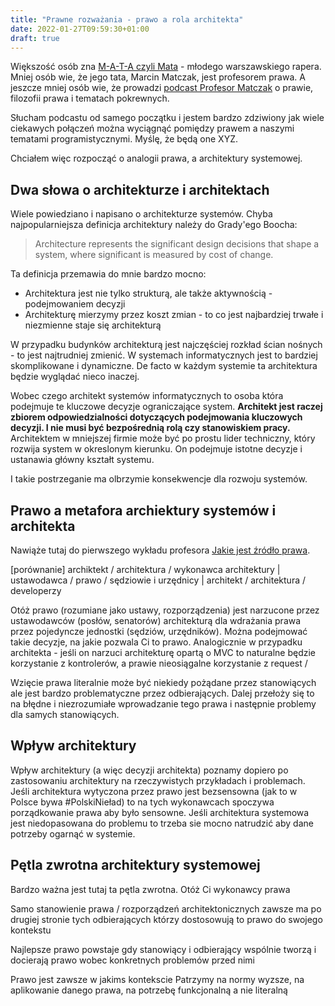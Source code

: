```yaml
---
title: "Prawne rozważania - prawo a rola architekta"
date: 2022-01-27T09:59:30+01:00
draft: true
---
```


Większość osób zna [M-A-T-A czyli Mata](https://genius.com/18659446/Mata-biblioteka-trap/M-a-t-a-czyli-mata-ksywe-wymysli-mi-papa-w-2k12-na-wakacjach-czyli-w-poowie-lata) - młodego warszawskiego rapera. Mniej osób wie, że jego tata, Marcin Matczak, jest profesorem prawa. A jeszcze mniej osób wie, że prowadzi [podcast Profesor Matczak](https://open.spotify.com/show/5NYlSMqV07NfT7xxjn9LxX) o prawie, filozofii prawa i tematach pokrewnych.

Słucham podcastu od samego początku i jestem bardzo zdziwiony jak wiele ciekawych połączeń można wyciągnąć pomiędzy prawem a naszymi tematami programistycznymi. Myślę, że będą one XYZ.

Chciałem więc rozpocząć o analogii prawa, a architektury systemowej.

## Dwa słowa o architekturze i architektach

Wiele powiedziano i napisano o architekturze systemów. Chyba najpopularniejsza definicja architektury należy do Grady'ego Boocha:

>Architecture represents the significant design decisions that shape a system, where significant is measured by cost of change.

Ta definicja przemawia do mnie bardzo mocno:

- Architektura jest nie tylko strukturą, ale także aktywnością - podejmowaniem decyzji
- Architekturę mierzymy przez koszt zmian - to co jest najbardziej trwałe i niezmienne staje się architekturą

W przypadku budynków architekturą jest najczęściej rozkład ścian nośnych - to jest najtrudniej zmienić. W systemach informatycznych jest to bardziej skomplikowane i dynamiczne. De facto w każdym systemie ta architektura będzie wyglądać nieco inaczej. 

Wobec czego architekt systemów informatycznych to osoba która podejmuje te kluczowe decyzje ograniczające system. **Architekt jest raczej zbiorem odpowiedzialności dotyczących podejmowania kluczowych decyzji. I nie musi być bezpośrednią rolą czy stanowiskiem pracy.** Architektem w mniejszej firmie może być po prostu lider techniczny, który rozwija system w okreslonym kierunku. On podejmuje istotne decyzje i ustanawia główny kształt systemu. 

I takie postrzeganie ma olbrzymie konsekwencje dla rozwoju systemów.

## Prawo a metafora archiektury systemów i architekta

Nawiąże tutaj do pierwszego wykładu profesora [Jakie jest źródło prawa](https://marcinmatczak.pl/podcast/wyklad-pierwszy-bog-i-natura-czy-czlowiek-i-tekst-jakie-jest-zrodlo-prawa/). 

[porównanie] archiktekt / architektura / wykonawca architektury | ustawodawca / prawo / sędziowie i urzędnicy | architekt / architektura / developerzy 

Otóż prawo (rozumiane jako ustawy, rozporządzenia) jest narzucone przez ustawodawców (posłów, senatorów) architekturą dla wdrażania prawa przez pojedyncze jednostki (sędziów, urzędników). Można podejmować takie decyzje, na jakie pozwala Ci to prawo. Analogicznie w przypadku architekta - jeśli on narzuci architekturę opartą o MVC to naturalne będzie korzystanie z kontrolerów, a prawie nieosiągalne korzystanie z request / 

Wzięcie prawa literalnie może być niekiedy pożądane przez stanowiących ale jest bardzo problematyczne przez odbierających. Dalej przełoży się to na błędne i niezrozumiałe wprowadzanie tego prawa i następnie problemy dla samych stanowiących.

## Wpływ architektury

Wpływ  architektury (a więc decyzji architekta) poznamy dopiero po zastosowaniu architektury na rzeczywistych przykładach i problemach. Jeśli architektura wytyczona przez prawo jest bezsensowna (jak to w Polsce bywa #PolskiNieład) to na tych wykonawcach spoczywa porządkowanie prawa aby było sensowne. Jeśli architektura systemowa jest niedopasowana do problemu to trzeba sie mocno natrudzić aby dane potrzeby ogarnąć w systemie.

## Pętla zwrotna architektury systemowej

Bardzo ważna jest tutaj ta pętla zwrotna. Otóż Ci wykonawcy prawa 

Samo stanowienie prawa / rozporządzeń architektonicznych zawsze ma po drugiej stronie tych odbierających którzy dostosowują to prawo do swojego kontekstu

Najlepsze prawo powstaje gdy stanowiący i odbierający wspólnie tworzą i docierają prawo wobec konkretnych problemów przed nimi

Prawo jest zawsze w jakims kontekscie
Patrzymy na normy wyzsze, na aplikowanie danego prawa, na potrzebę funkcjonalną a nie literalną